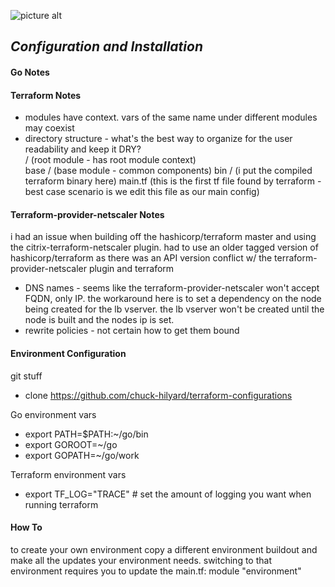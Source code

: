 ![picture alt](https://deepstream.io/blog/deployment-using-terraform/terraform.png)

## ***Configuration and Installation*** ##


#### Go Notes ####



#### Terraform Notes ####

* modules have context.  vars of the same name under different modules may coexist
* directory structure - what's the best way to organize for the user readability and keep it DRY?   
/ (root module - has root module context)  
base / (base module - common components)
bin / (i put the compiled terraform binary here)
main.tf (this is the first tf file found by terraform - best case scenario is we edit this file as our main config)

#### Terraform-provider-netscaler Notes ####

i had an issue when building off the hashicorp/terraform master and using the citrix-terraform-netscaler plugin.  had to
use an older tagged version of hashicorp/terraform as there was an API version conflict w/ the terraform-provider-netscaler 
plugin and terraform

  * DNS names - seems like the terraform-provider-netscaler won't accept FQDN, only IP.  the workaround here is to set a dependency
  on the node being created for the lb vserver.  the lb vserver won't be created until the node is built and the nodes ip is set.
  * rewrite policies - not certain how to get them bound


#### Environment Configuration ####

git stuff
* clone https://github.com/chuck-hilyard/terraform-configurations

Go environment vars
* export PATH=$PATH:~/go/bin
* export GOROOT=~/go
* export GOPATH=~/go/work

Terraform environment vars
* export TF_LOG="TRACE"   # set the amount of logging you want when running terraform  



#### How To
to create your own environment copy a different environment buildout and make all the updates your environment needs.  switching
to that environment requires you to update the main.tf: module "environment" 

